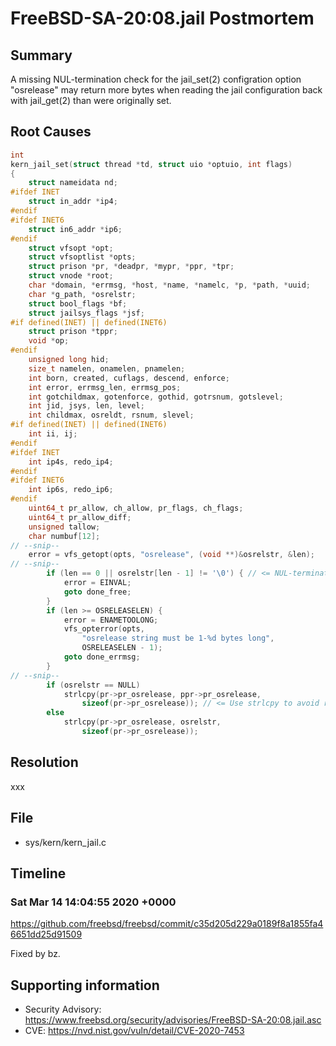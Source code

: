 # FreeBSD-SA-20:08.jail Postmortem

## Summary

A missing NUL-termination check for the jail_set(2) configration option "osrelease" may return more bytes when reading the jail configuration back with jail_get(2) than were originally set.

## Root Causes

```c
int
kern_jail_set(struct thread *td, struct uio *optuio, int flags)
{
	struct nameidata nd;
#ifdef INET
	struct in_addr *ip4;
#endif
#ifdef INET6
	struct in6_addr *ip6;
#endif
	struct vfsopt *opt;
	struct vfsoptlist *opts;
	struct prison *pr, *deadpr, *mypr, *ppr, *tpr;
	struct vnode *root;
	char *domain, *errmsg, *host, *name, *namelc, *p, *path, *uuid;
	char *g_path, *osrelstr;
	struct bool_flags *bf;
	struct jailsys_flags *jsf;
#if defined(INET) || defined(INET6)
	struct prison *tppr;
	void *op;
#endif
	unsigned long hid;
	size_t namelen, onamelen, pnamelen;
	int born, created, cuflags, descend, enforce;
	int error, errmsg_len, errmsg_pos;
	int gotchildmax, gotenforce, gothid, gotrsnum, gotslevel;
	int jid, jsys, len, level;
	int childmax, osreldt, rsnum, slevel;
#if defined(INET) || defined(INET6)
	int ii, ij;
#endif
#ifdef INET
	int ip4s, redo_ip4;
#endif
#ifdef INET6
	int ip6s, redo_ip6;
#endif
	uint64_t pr_allow, ch_allow, pr_flags, ch_flags;
	uint64_t pr_allow_diff;
	unsigned tallow;
	char numbuf[12];
// --snip--
	error = vfs_getopt(opts, "osrelease", (void **)&osrelstr, &len);
// --snip--
		if (len == 0 || osrelstr[len - 1] != '\0') { // <= NUL-termination check
			error = EINVAL;
			goto done_free;
		}
		if (len >= OSRELEASELEN) {
			error = ENAMETOOLONG;
			vfs_opterror(opts,
			    "osrelease string must be 1-%d bytes long",
			    OSRELEASELEN - 1);
			goto done_errmsg;
		}
// --snip--
		if (osrelstr == NULL)
			strlcpy(pr->pr_osrelease, ppr->pr_osrelease,
			    sizeof(pr->pr_osrelease)); // <= Use strlcpy to avoid reading kernel memory
		else
			strlcpy(pr->pr_osrelease, osrelstr,
			    sizeof(pr->pr_osrelease));
```

## Resolution

xxx

## File

* sys/kern/kern_jail.c

## Timeline

### Sat Mar 14 14:04:55 2020 +0000

https://github.com/freebsd/freebsd/commit/c35d205d229a0189f8a1855fa46651dd25d91509

Fixed by bz.

## Supporting information

* Security Advisory: https://www.freebsd.org/security/advisories/FreeBSD-SA-20:08.jail.asc
* CVE: https://nvd.nist.gov/vuln/detail/CVE-2020-7453
